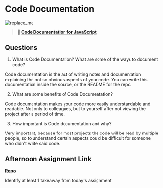 # Code Documentation

![replace_me](https://codeworks.blob.core.windows.net/public/assets/img/illustrations/placeholder.svg)

> **📖 [Code Documentation for JavaScript](https://codeworksacademy.com/fs-student-guide/resources/wk7/02-JSDocs)**

## Questions

1. What is Code Documentation? What are some of the ways to document code?

Code documentation is the act of writing notes and documentation explaining the not so obvious aspects of your code. You can write this documentation inside the source, or the README for the repo.

2. What are some benefits of Code Documentation?

Code documentation makes your code more easily understandable and readable. Not only to colleagues, but to yourself after not viewing the project after a period of time.

3. How important is Code documentation and why?

Very important, because for most projects the code will be read by multiple people, so to understand certain aspects could be difficult for someone who didn't write said code.

## Afternoon Assignment Link

**[Repo](https://github.com/tylertruman/Tower)**

Identify at least 1 takeaway from today's assignment

